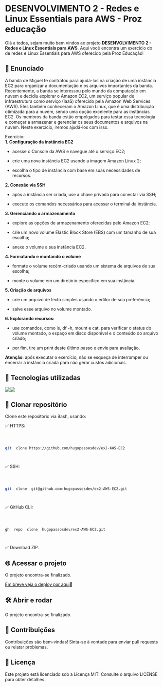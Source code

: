 # DESENVOLVIMENTO 2 - Redes e Linux Essentials para AWS - Proz educação

  

Olá a todos, sejam muito bem vindos ao projeto **DESENVOLVIMENTO 2 - Redes e Linux Essentials para AWS**. Aqui você encontra um exercício do de redes e Linux Essentials para AWS oferecido pela Proz Educação!

  
  

## 🔨 Enunciado

  

A banda de Miguel te contratou para ajudá-los na criação de uma instância EC2 para organizar a documentação e os arquivos importantes da banda. Recentemente, a banda se interessou pelo mundo da computação em nuvem e decidiu explorar o Amazon EC2, um serviço popular de infraestrutura como serviço (IaaS) oferecido pela Amazon Web Services (AWS). Eles também conheceram o Amazon Linux, que é uma distribuição otimizada para a nuvem, sendo uma opção excelente para as instâncias EC2. Os membros da banda estão empolgados para testar essa tecnologia e começar a armazenar e gerenciar os seus documentos e arquivos na nuvem. Neste exercício, iremos ajudá-los com isso.

  

Exercício:  
**1. Configuração da instância EC2**

- acesse o Console da AWS e navegue até o serviço EC2;

- crie uma nova instância EC2 usando a imagem Amazon Linux 2;

- escolha o tipo de instância com base em suas necessidades de recursos.  

  

**2. Conexão via SSH**

- após a instância ser criada, use a chave privada para conectar via SSH;  

- execute os comandos necessários para acessar o terminal da instância.

  

**3. Gerenciando o armazenamento**

- explore as opções de armazenamento oferecidas pelo Amazon EC2;

- crie um novo volume Elastic Block Store (EBS) com um tamanho de sua escolha;

- anexe o volume à sua instância EC2.  

  

**4. Formatando e montando o volume**

- formate o volume recém-criado usando um sistema de arquivos de sua escolha;

- monte o volume em um diretório específico em sua instância.

  

**5. Criação de arquivos**

- crie um arquivo de texto simples usando o editor de sua preferência;  

- salve esse arquivo no volume montado.

  

**6. Explorando recursos:**  

- use comandos, como ls, df -h, mount e cat, para verificar o status do volume montado, o espaço em disco disponível e o conteúdo do arquivo criado;  

- por fim, tire um print deste último passo e envie para avaliação.  

  

**Atenção**: após executar o exercício, não se esqueça de interromper ou encerrar a instância criada para não gerar custos adicionais.

  
  

## 🚀 Tecnologias utilizadas

  
  

![](https://img.shields.io/badge/aws-2D3541?style=for-the-badge&logo=aws&logoColor=white)![](https://img.shields.io/badge/Visual_Studio-5C2D91?style=for-the-badge&logo=visual%20studio&logoColor=white)

  
  

## 📁 Clonar repositório

  

Clone este repositório via Bash, usando:

  

  

✅ HTTPS:

  

~~~~  bash

  

git  clone https://github.com/hugopassosdev/ex2-AWS-EC2

  

~~~~

  

✅ SSH:

  

~~~~  bash

  

git  clone  git@github.com:hugopassosdev/ex2-AWS-EC2.git

  

~~~~

  

✅ GitHub CLI:

  

~~~~  bash

  

gh  repo  clone  hugopassosdev/ex2-AWS-EC2.git

  

~~~~

  

✅ Download ZIP.

  

  

## 🌐 Acessar o projeto

  

O projeto encontra-se finalizado.

  

[Em breve veja o deploy por aqui](#)🔗

  

  

## 🛠️ Abrir e rodar

  

O projeto encontra-se finalizado.

  

  

## 👥 Contribuições

  

Contribuições são bem-vindas! Sinta-se à vontade para enviar pull requests ou relatar problemas.

  

  

## 📄 Licença

  

Este projeto está licenciado sob a Licença MIT. Consulte o arquivo LICENSE para obter detalhes.